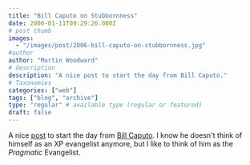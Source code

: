 ```yaml
---
title: "Bill Caputo on Stubbornness"
date: 2006-01-11T09:29:26.000Z
# post thumb
images:
  - "/images/post/2006-bill-caputo-on-stubbornness.jpg"
#author
author: "Martin Woodward"
# description
description: "A nice post to start the day from Bill Caputo."
# Taxonomies
categories: ["web"]
tags: ["blog", "archive"]
type: "regular" # available type (regular or featured)
draft: false
---
```

A nice [post](http://www.williamcaputo.com/archives/000256.html) to start the day from [Bill Caputo](http://www.williamcaputo.com/).  I know he doesn't think of himself as an XP evangelist anymore, but I like to think of him as the *Pragmatic* Evangelist.